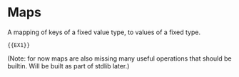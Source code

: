 # Maps

A mapping of keys of a fixed value type, to values of a fixed type.

```
{{EX1}}
```

(Note: for now maps are also missing many useful operations that should be builtin. Will be built as part of stdlib
later.) 
